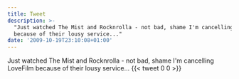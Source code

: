 ```yaml
---
title: Tweet
description: >-
  "Just watched The Mist and Rocknrolla - not bad, shame I'm cancelling LoveFilm
  because of their lousy service..."
date: '2009-10-19T23:10:08+01:00'
---
```

Just watched The Mist and Rocknrolla - not bad, shame I'm cancelling LoveFilm because of their lousy service...
      {{< tweet 0 0 >}}
    
